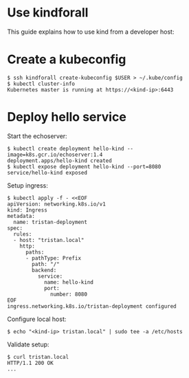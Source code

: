 Use kindforall
==============

This guide explains how to use kind from a developer host:

# Create a kubeconfig

```ShellSession
$ ssh kindforall create-kubeconfig $USER > ~/.kube/config
$ kubectl cluster-info
Kubernetes master is running at https://<kind-ip>:6443
```

# Deploy hello service

Start the echoserver:

```ShellSession
$ kubectl create deployment hello-kind --image=k8s.gcr.io/echoserver:1.4
deployment.apps/hello-kind created
$ kubectl expose deployment hello-kind --port=8080
service/hello-kind exposed
```

Setup ingress:

```ShellSession
$ kubectl apply -f - <<EOF
apiVersion: networking.k8s.io/v1
kind: Ingress
metadata:
  name: tristan-deployment
spec:
  rules:
  - host: "tristan.local"
    http:
      paths:
      - pathType: Prefix
        path: "/"
        backend:
          service:
            name: hello-kind
            port:
              number: 8080
EOF
ingress.networking.k8s.io/tristan-deployment configured
```

Configure local host:

```ShellSession
$ echo "<kind-ip> tristan.local" | sudo tee -a /etc/hosts
```

Validate setup:

```ShellSession
$ curl tristan.local
HTTP/1.1 200 OK
...
```
